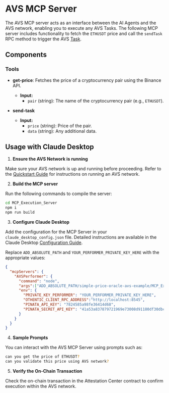 # AVS MCP Server

The AVS MCP server acts as an interface between the AI Agents and the AVS network, enabling you to execute any AVS Tasks. The following MCP server includes functionality to fetch the `ETHUSDT` price and call the `sendTask` RPC method to trigger the AVS [Task](https://docs.othentic.xyz/main/avs-framework/othentic-consensus/task-and-task-definitions#task).

## Components
### Tools  

- **get-price**: Fetches the price of a cryptocurrency pair using the Binance API.  
  - **Input:**  
    - `pair` (string): The name of the cryptocurrency pair (e.g., `ETHUSDT`).  

- **send-task**  
  - **Input:**  
    - `price` (string): Price of the pair.  
    - `data` (string): Any additional data.  


## Usage with Claude Desktop
1. **Ensure the AVS Network is running**

Make sure your AVS network is up and running before proceeding. Refer to the [Quickstart Guide](https://docs.othentic.xyz/main/avs-framework/quick-start) for instructions on running an AVS network.

2. **Build the MCP server**

Run the following commands to compile the server:

```bash
cd MCP_Execution_Server
npm i
npm run build
```

3. **Configure Claude Desktop**
   
Add the configuration for the MCP Server in your `claude_desktop_config.json` file. Detailed instructions are available in the Claude Desktop [Configuration Guide](https://modelcontextprotocol.io/quickstart/user).

Replace `ADD_ABSOLUTE_PATH` and `YOUR_PERFORMER_PRIVATE_KEY_HERE` with the appropriate values:

```JSON
{
  "mcpServers": {
    "AVSPerformer": {
      "command": "node",
      "args":["ADD_ABSOLUTE_PATH/simple-price-oracle-avs-example/MCP_Execution_Server/build/index.js"],
      "env": {
        "PRIVATE_KEY_PERFORMER": "YOUR_PERFORMER_PRIVATE_KEY_HERE",
        "OTHENTIC_CLIENT_RPC_ADDRESS":"http://localhost:8545",
        "PINATA_API_KEY": "7824585a98fe36414d68",
        "PINATA_SECRET_API_KEY": "41a53a837879721969e73008d91180df30dbc66097c7f75f08cd5489176b43ea",
      }
    }
  }
}
```

4. **Sample Prompts**
   
You can interact with the AVS MCP Server using prompts such as:

```bash
can you get the price of ETHUSDT?
can you validate this price using AVS network?
```

5. **Verify the On-Chain Transaction**

Check the on-chain transaction in the Attestation Center contract to confirm execution within the AVS network.

